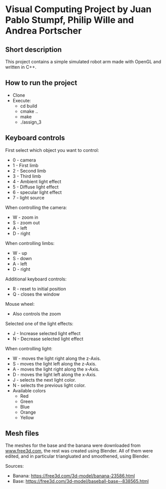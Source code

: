 # Visual Computing Project by Juan Pablo Stumpf, Philip Wille and Andrea Portscher

## Short description

This project contains a simple simulated robot arm made with OpenGL and written in C++. 

## How to run the project

- Clone
- Execute:
  - cd build
  - cmake ..
  - make
  - ./assign_3

## Keyboard controls

First select which object you want to control:

- 0 - camera
- 1 - First limb
- 2 - Second limb
- 3 - Third limb
- 4 - Ambient light effect
- 5 - Diffuse light effect
- 6 - specular light effect
- 7 - light source

When controlling the camera:

- W - zoom in
- S - zoom out
- A - left
- D - right

When controlling limbs:

- W - up
- S - down
- A - left
- D - right

Additional keyboard controls:

- R - reset to initial position
- Q - closes the window

Mouse wheel:

- Also controls the zoom

Selected one of the light effects:

- J - Increase selected light effect
- N - Decrease selected light effect

When controlling light:

- W - moves the light right along the z-Axis.
- S - moves the light left along the z-Axis.
- A - moves the light right along the x-Axis.
- D - moves the light left along the x-Axis.
- J - selects the next light color.
- N - selects the previous light color.
- Available colors
  - Red
  - Green
  - Blue
  - Orange
  - Yellow

## Mesh files

The meshes for the base and the banana were downloaded from www.free3d.com, the rest was created using Blender.
All of them were edited, and in particular triangluated and smoothened, using Blender.

Sources:

- Banana: https://free3d.com/3d-model/banana-23586.html
- Base: https://free3d.com/3d-model/baseball-base--838565.html
